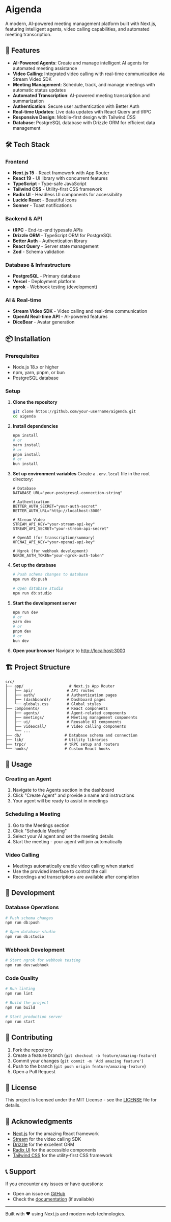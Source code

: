 # Aigenda

A modern, AI-powered meeting management platform built with Next.js, featuring intelligent agents, video calling capabilities, and automated meeting transcription.

## 🚀 Features

- **AI-Powered Agents**: Create and manage intelligent AI agents for automated meeting assistance
- **Video Calling**: Integrated video calling with real-time communication via Stream Video SDK
- **Meeting Management**: Schedule, track, and manage meetings with automatic status updates
- **Automated Transcription**: AI-powered meeting transcription and summarization
- **Authentication**: Secure user authentication with Better Auth
- **Real-time Updates**: Live data updates with React Query and tRPC
- **Responsive Design**: Mobile-first design with Tailwind CSS
- **Database**: PostgreSQL database with Drizzle ORM for efficient data management

## 🛠️ Tech Stack

### Frontend
- **Next.js 15** - React framework with App Router
- **React 19** - UI library with concurrent features
- **TypeScript** - Type-safe JavaScript
- **Tailwind CSS** - Utility-first CSS framework
- **Radix UI** - Headless UI components for accessibility
- **Lucide React** - Beautiful icons
- **Sonner** - Toast notifications

### Backend & API
- **tRPC** - End-to-end typesafe APIs
- **Drizzle ORM** - TypeScript ORM for PostgreSQL
- **Better Auth** - Authentication library
- **React Query** - Server state management
- **Zod** - Schema validation

### Database & Infrastructure
- **PostgreSQL** - Primary database
- **Vercel** - Deployment platform
- **ngrok** - Webhook testing (development)

### AI & Real-time
- **Stream Video SDK** - Video calling and real-time communication
- **OpenAI Real-time API** - AI-powered features
- **DiceBear** - Avatar generation

## 📦 Installation

### Prerequisites
- Node.js 18.x or higher
- npm, yarn, pnpm, or bun
- PostgreSQL database

### Setup

1. **Clone the repository**
   ```bash
   git clone https://github.com/your-username/aigenda.git
   cd aigenda
   ```

2. **Install dependencies**
   ```bash
   npm install
   # or
   yarn install
   # or
   pnpm install
   # or
   bun install
   ```

3. **Set up environment variables**
   Create a `.env.local` file in the root directory:
   ```env
   # Database
   DATABASE_URL="your-postgresql-connection-string"

   # Authentication
   BETTER_AUTH_SECRET="your-auth-secret"
   BETTER_AUTH_URL="http://localhost:3000"

   # Stream Video
   STREAM_API_KEY="your-stream-api-key"
   STREAM_API_SECRET="your-stream-api-secret"

   # OpenAI (for transcription/summary)
   OPENAI_API_KEY="your-openai-api-key"

   # Ngrok (for webhook development)
   NGROK_AUTH_TOKEN="your-ngrok-auth-token"
   ```

4. **Set up the database**
   ```bash
   # Push schema changes to database
   npm run db:push

   # Open database studio
   npm run db:studio
   ```

5. **Start the development server**
   ```bash
   npm run dev
   # or
   yarn dev
   # or
   pnpm dev
   # or
   bun dev
   ```

6. **Open your browser**
   Navigate to [http://localhost:3000](http://localhost:3000)

## 🏗️ Project Structure

```
src/
├── app/                    # Next.js App Router
│   ├── api/               # API routes
│   ├── auth/              # Authentication pages
│   ├── (dashboard)/       # Dashboard pages
│   └── globals.css        # Global styles
├── components/            # React components
│   ├── agents/            # Agent-related components
│   ├── meetings/          # Meeting management components
│   ├── ui/                # Reusable UI components
│   ├── videocall/         # Video calling components
│   └── ...
├── db/                   # Database schema and connection
├── lib/                  # Utility libraries
├── trpc/                 # tRPC setup and routers
└── hooks/                # Custom React hooks
```

## 📖 Usage

### Creating an Agent
1. Navigate to the Agents section in the dashboard
2. Click "Create Agent" and provide a name and instructions
3. Your agent will be ready to assist in meetings

### Scheduling a Meeting
1. Go to the Meetings section
2. Click "Schedule Meeting"
3. Select your AI agent and set the meeting details
4. Start the meeting - your agent will join automatically

### Video Calling
- Meetings automatically enable video calling when started
- Use the provided interface to control the call
- Recordings and transcriptions are available after completion

## 🔧 Development

### Database Operations
```bash
# Push schema changes
npm run db:push

# Open database studio
npm run db:studio
```

### Webhook Development
```bash
# Start ngrok for webhook testing
npm run dev:webhook
```

### Code Quality
```bash
# Run linting
npm run lint

# Build the project
npm run build

# Start production server
npm run start
```

## 🤝 Contributing

1. Fork the repository
2. Create a feature branch (`git checkout -b feature/amazing-feature`)
3. Commit your changes (`git commit -m 'Add amazing feature'`)
4. Push to the branch (`git push origin feature/amazing-feature`)
5. Open a Pull Request

## 📄 License

This project is licensed under the MIT License - see the [LICENSE](LICENSE) file for details.

## 🙏 Acknowledgments

- [Next.js](https://nextjs.org/) for the amazing React framework
- [Stream](https://getstream.io/) for the video calling SDK
- [Drizzle](https://orm.drizzle.team/) for the excellent ORM
- [Radix UI](https://www.radix-ui.com/) for the accessible components
- [Tailwind CSS](https://tailwindcss.com/) for the utility-first CSS framework

## 📞 Support

If you encounter any issues or have questions:
- Open an issue on [GitHub](https://github.com/your-username/aigenda/issues)
- Check the [documentation](https://docs.aigenda.com) (if available)

---

Built with ❤️ using Next.js and modern web technologies.
